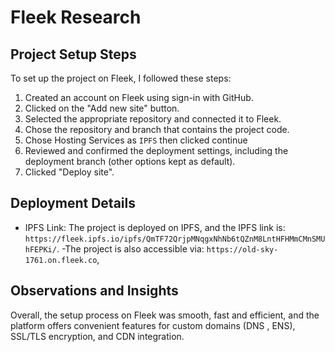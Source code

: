 # Fleek Research

## Project Setup Steps
To set up the project on Fleek, I followed these steps:

1. Created an account on Fleek using sign-in with GitHub.
2. Clicked on the "Add new site" button.
3. Selected the appropriate repository and connected it to Fleek.
4. Chose the repository and branch that contains the project code.
5. Chose Hosting Services as ```IPFS``` then clicked continue
6. Reviewed and confirmed the deployment settings, including the deployment branch (other options kept as default).
7. Clicked "Deploy site".


## Deployment Details
- IPFS Link: The project is deployed on IPFS, and the IPFS link is: `https://fleek.ipfs.io/ipfs/QmTF72QrjpMNqgxNhNb6tQZnM8LntHFHMmCMnSMUhFEPKi/`.
-The project is also accessible via: `https://old-sky-1761.on.fleek.co`, 

## Observations and Insights

Overall, the setup process on Fleek was smooth, fast and efficient, and the platform offers convenient features for custom domains (DNS , ENS), SSL/TLS encryption, and CDN integration.

